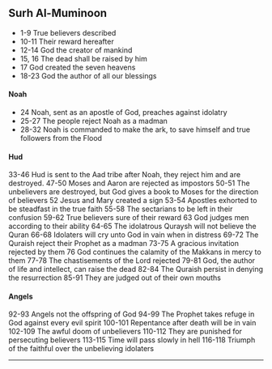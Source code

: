 ## Surh Al-Muminoon
* 1-9 True believers described
* 10-11 Their reward hereafter
* 12-14 God the creator of mankind
* 15, 16 The dead shall be raised by him
* 17 God created the seven heavens
* 18-23 God the author of all our blessings

#### Noah
* 24 Noah, sent as an apostle of God, preaches against idolatry
* 25-27 The people reject Noah as a madman
* 28-32 Noah is commanded to make the ark, to save himself and true followers from the Flood

#### Hud
33-46 Hud is sent to the Aad tribe after Noah, they reject him and are destroyed.
47-50 Moses and Aaron are rejected as impostors
50-51 The unbelievers are destroyed, but God gives a book to Moses for the direction of believers
52 Jesus and Mary created a sign
53-54 Apostles exhorted to be steadfast in the true faith
55-58 The sectarians to be left in their confusion
59-62 True believers sure of their reward
63 God judges men according to their ability
64-65 The idolatrous Quraysh will not believe the Quran
66-68 Idolaters will cry unto God in vain when in distress
69-72 The Quraish reject their Prophet as a madman
73-75 A gracious invitation rejected by them
76 God continues the calamity of the Makkans in mercy to them
77-78 The chastisements of the Lord rejected
79-81 God, the author of life and intellect, can raise the dead
82-84 The Quraish persist in denying the resurrection
85-91 They are judged out of their own mouths

#### Angels
92-93 Angels not the offspring of God
94-99 The Prophet takes refuge in God against every evil spirit
100-101 Repentance after death will be in vain
102-109 The awful doom of unbelievers
110-112 They are punished for persecuting believers
113-115 Time will pass slowly in hell
116-118 Triumph of the faithful over the unbelieving idolaters 
***
